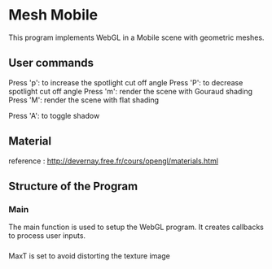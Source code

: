 # Mesh Mobile
This program implements WebGL in a Mobile scene with geometric meshes.

## User commands
Press 'p': to increase the spotlight cut off angle
Press 'P': to decrease spotlight cut off angle
Press 'm': render the scene with Gouraud shading
Press 'M': render the scene with flat shading

Press 'A': to toggle shadow

## Material
reference : http://devernay.free.fr/cours/opengl/materials.html

## Structure of the Program
### Main
The main function is used to setup the WebGL program. It creates callbacks to process user inputs.
### 

MaxT is set to avoid distorting the texture image